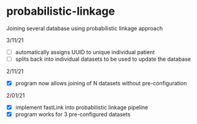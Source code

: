 # probabilistic-linkage
Joining several database using probabilistic linkage approach

3/11/21 <br>
- [ ] automatically assigns UUID to unique individual patient
- [ ] splits back into individual datasets to be used to update the database

2/11/21 <br>
- [x] program now allows joining of N datasets without pre-configuration

2/01/21 <br>
- [x] implement fastLink into probabilistic linkage pipeline
- [x] program works for 3 pre-configured datasets